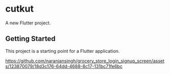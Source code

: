 # cutkut

A new Flutter project.

## Getting Started

This project is a starting point for a Flutter application.

https://github.com/naranjansingh/grocery_store_login_signup_screen/assets/123870079/18d3c176-64dd-4688-8c17-131bc71fe6bc

